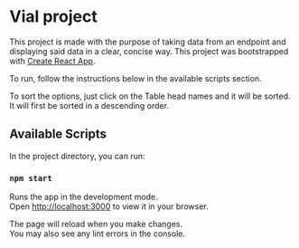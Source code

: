 # Vial project

This project is made with the purpose of taking data from an endpoint and displaying said data in a clear, concise way. This project was bootstrapped with [Create React App](https://github.com/facebook/create-react-app).

To run, follow the instructions below in the available scripts section.

To sort the options, just click on the Table head names and it will be sorted. It will first be sorted in a descending order.


## Available Scripts

In the project directory, you can run:

### `npm start`

Runs the app in the development mode.\
Open [http://localhost:3000](http://localhost:3000) to view it in your browser.

The page will reload when you make changes.\
You may also see any lint errors in the console.

